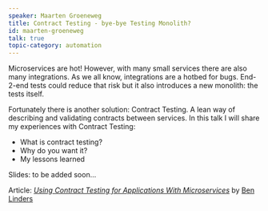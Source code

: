 ```yaml
---
speaker: Maarten Groeneweg
title: Contract Testing - bye-bye Testing Monolith?
id: maarten-groeneweg
talk: true
topic-category: automation
---
```

Microservices are hot! However, with many small services there are also many integrations. As we all know, integrations are a hotbed for bugs. End-2-end tests could reduce that risk but it also introduces a new monolith: the tests itself.

Fortunately there is another solution: Contract Testing. A lean way of describing and validating contracts between services. In this talk I will share my experiences with Contract Testing:

- What is contract testing?
- Why do you want it?
- My lessons learned

Slides: to be added soon...

Article: *[Using Contract Testing for Applications With Microservices](https://www.infoq.com/news/2019/02/contract-testing-microservices)*  by [Ben Linders](https://twitter.com/BenLinders)
